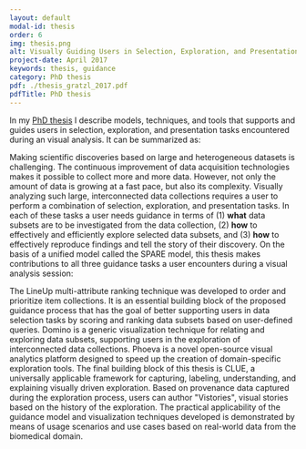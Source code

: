 ```yaml
---
layout: default
modal-id: thesis
order: 6
img: thesis.png
alt: Visually Guiding Users in Selection, Exploration, and Presentation Tasks
project-date: April 2017
keywords: thesis, guidance
category: PhD thesis
pdf: ./thesis_gratzl_2017.pdf
pdfTitle: PhD thesis
---
```


In my [PhD thesis](./thesis_gratzl_2017.pdf) I describe models, techniques, and tools that supports and guides users in selection, exploration, and presentation tasks encountered during an visual analysis. It can be summarized as: 

Making scientific discoveries based on large and heterogeneous datasets is challenging. The continuous improvement of data acquisition technologies makes it possible to collect more and more data. However, not only the amount of data is growing at a fast pace, but also its complexity. Visually analyzing such large, interconnected data collections requires a user to perform a combination of selection, exploration, and presentation tasks. In each of these tasks a user needs guidance in terms of (1) <strong>what</strong> data subsets are to be investigated from the data collection, (2) <strong>how</strong> to effectively and efficiently explore selected data subsets, and (3) <strong>how</strong> to effectively reproduce findings and tell the story of their discovery. On the basis of a unified model called the SPARE model, this thesis makes contributions to all three guidance tasks a user encounters during a visual analysis session: 

The LineUp multi-attribute ranking technique was developed to order and prioritize item collections. It is an essential building block of the proposed guidance process that has the goal of better supporting users in data selection tasks by scoring and ranking data subsets based on user-defined queries. Domino is a generic visualization technique for relating and exploring data subsets, supporting users in the exploration of interconnected data collections. Phoeva is a novel open-source visual  analytics platform designed to speed up the creation of domain-specific exploration tools. The final building block of this thesis is CLUE, a universally applicable framework for capturing, labeling, understanding, and explaining visually driven exploration. Based on provenance data captured during the exploration process, users can author "Vistories", visual stories based on the history of the exploration. The practical applicability of the guidance model and visualization techniques developed is demonstrated by means of usage scenarios and use cases based on real-world data from the biomedical domain.